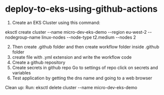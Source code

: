 # deploy-to-eks-using-github-actions
1. Create an EKS Cluster using this command:

eksctl create cluster --name micro-dev-eks-demo --region eu-west-2 --nodegroup-name linux-nodes --node-type t2.medium --nodes 2

2. Then create .github folder and then create workflow folder inside .github folder 
3. create file with .yml extension and write the workflow code
4. Create a github repository 
5. Create secrets in github repo
        Go to settings of repo
        click on secrets and variables
6. Test application by getting the dns name and going to a web browser 

Clean up: Run: eksctl delete cluster --name micro-dev-eks-demo
